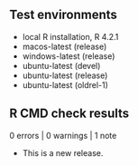 ## Test environments
* local R installation, R 4.2.1
* macos-latest (release)
* windows-latest (release)
* ubuntu-latest (devel)
* ubuntu-latest (release)
* ubuntu-latest (oldrel-1)


## R CMD check results

0 errors | 0 warnings | 1 note

* This is a new release.
